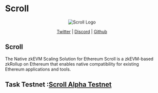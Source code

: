 <p align="center"> <h1>Scroll</h1></p>
<p align="center">
  <img src="https://avatars.githubusercontent.com/u/87750292?s=200&v=4](https://scroll.io/static/media/logo_with_text.7c6cafcac81093d6f83b.png" alt="Scroll Logo">
</p>

<p align="center">
  <a href="https://twitter.com/Scroll_ZKP">Twitter</a> |
  <a href="https://discord.com/invite/scroll">Discord</a> |
  <a href="https://github.com/scroll-tech">Github</a>
</p>




## Scroll
The Native zkEVM Scaling Solution for Ethereum
Scroll is a zkEVM-based zkRollup on Ethereum that enables native compatibility for existing Ethereum applications and tools.



## Task Testnet :<a href="https://github.com/blockReal/Task-Testnet/tree/main/Scroll/Pre-alpha%20Testnet">Scroll Alpha Testnet</a> 


